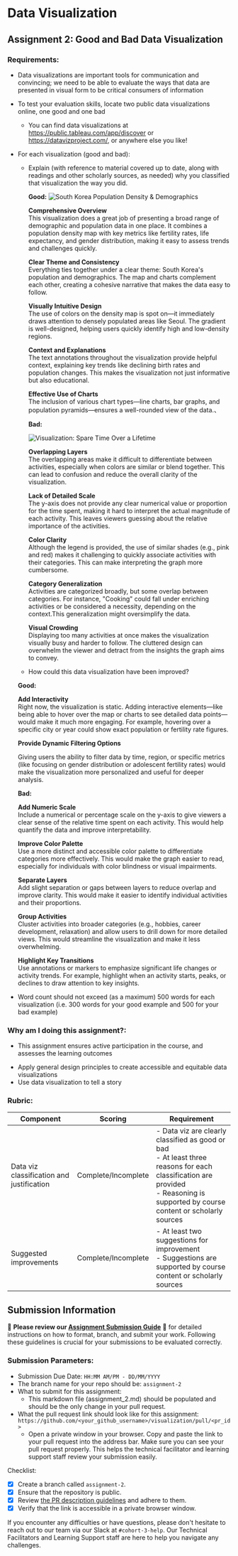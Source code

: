 # Data Visualization

## Assignment 2: Good and Bad Data Visualization

### Requirements:

- Data visualizations are important tools for communication and convincing; we need to be able to evaluate the ways that data are presented in visual form to be critical consumers of information 
- To test your evaluation skills, locate two public data visualizations online, one good and one bad  
    - You can find data visualizations at https://public.tableau.com/app/discover or https://datavizproject.com/, or anywhere else you like! 
- For each visualization (good and bad):  
    - Explain (with reference to material covered up to date, along with readings and other scholarly sources, as needed) why you classified that visualization the way you did.
      
      **Good:**
      ![South Korea Population Density & Demographics](./1.png)
      
      **Comprehensive Overview**  
       This visualization does a great job of presenting a broad range of demographic and population data in one place. It combines a population density map with key metrics like fertility rates,         life expectancy, and gender distribution, making it easy to assess trends and challenges quickly.
      
      **Clear Theme and Consistency**  
       Everything ties together under a clear theme: South Korea's population and demographics. The map and charts complement each other, creating a cohesive narrative that makes the data easy to         follow.
      
      **Visually Intuitive Design**  
       The use of colors on the density map is spot on—it immediately draws attention to densely populated areas like Seoul. The gradient is well-designed, helping users quickly identify high and        low-density regions.
      
      **Context and Explanations**  
      The text annotations throughout the visualization provide helpful context, explaining key trends like declining birth rates and population changes. This makes the visualization not just           informative but also educational.

      **Effective Use of Charts**  
       The inclusion of various chart types—line charts, bar graphs, and population pyramids—ensures a well-rounded view of the data.、

      **Bad:**
      
      ![Visualization: Spare Time Over a Lifetime](./2.png)

      **Overlapping Layers**  
       The overlapping areas make it difficult to differentiate between activities, especially when colors are similar or blend together. This can lead to confusion and reduce the overall                 clarity of the visualization.

      **Lack of Detailed Scale**  
       The y-axis does not provide any clear numerical value or proportion for the time spent, making it hard to interpret the actual magnitude of each activity. This leaves viewers guessing 
       about the relative importance of the activities.
  
      **Color Clarity**  
       Although the legend is provided, the use of similar shades (e.g., pink and red) makes it challenging to quickly associate activities with their categories. This can make interpreting the         graph more cumbersome.

      **Category Generalization**  
      Activities are categorized broadly, but some overlap between categories. For instance, "Cooking" could fall under enriching activities or be considered a necessity, depending on the context.This generalization might oversimplify the data.

      **Visual Crowding**  
      Displaying too many activities at once makes the visualization visually busy and harder to follow. The cluttered design can overwhelm the viewer and detract from the insights the graph aims to convey.


      



    - How could this data visualization have been improved?
      
   **Good:**
  
  **Add Interactivity**  
  Right now, the visualization is static. Adding interactive elements—like being able to hover over the map or charts to see detailed data points—would make it much more engaging. For               example, hovering over a specific city or year could show exact population or fertility rate figures.

      
  **Provide Dynamic Filtering Options**
      
  Giving users the ability to filter data by time, region, or specific metrics (like focusing on gender distribution or adolescent fertility rates) would make the visualization more                 personalized and useful for deeper analysis.

  **Bad:**

  **Add Numeric Scale**  
   Include a numerical or percentage scale on the y-axis to give viewers a clear sense of the relative time spent on each activity. This would help quantify the data and improve interpretability.

   **Improve Color Palette**  
   Use a more distinct and accessible color palette to differentiate categories more effectively. This would make the graph easier to read, especially for individuals with color blindness or visual impairments.

   **Separate Layers**  
   Add slight separation or gaps between layers to reduce overlap and improve clarity. This would make it easier to identify individual activities and their proportions.

  **Group Activities**  
   Cluster activities into broader categories (e.g., hobbies, career development, relaxation) and allow users to drill down for more detailed views. This would streamline the visualization and make it less overwhelming.

  **Highlight Key Transitions**  
   Use annotations or markers to emphasize significant life changes or activity trends. For example, highlight when an activity starts, peaks, or declines to draw attention to key insights.


  


  


  
      


- Word count should not exceed (as a maximum) 500 words for each visualization (i.e. 
300 words for your good example and 500 for your bad example)

### Why am I doing this assignment?:

- This assignment ensures active participation in the course, and assesses the learning outcomes
* Apply general design principles to create accessible and equitable data visualizations
* Use data visualization to tell a story

### Rubric:

| Component               | Scoring   | Requirement                                                 |
|-------------------------|-----------|-------------------------------------------------------------|
| Data viz classification and justification | Complete/Incomplete | - Data viz are clearly classified as good or bad<br />- At least three reasons for each classification are provided<br />- Reasoning is supported by course content or scholarly sources |
| Suggested improvements  | Complete/Incomplete | - At least two suggestions for improvement<br />- Suggestions are supported by course content or scholarly sources |

## Submission Information

🚨 **Please review our [Assignment Submission Guide](https://github.com/UofT-DSI/onboarding/blob/main/onboarding_documents/submissions.md)** 🚨 for detailed instructions on how to format, branch, and submit your work. Following these guidelines is crucial for your submissions to be evaluated correctly.

### Submission Parameters:
* Submission Due Date: `HH:MM AM/PM - DD/MM/YYYY`
* The branch name for your repo should be: `assignment-2`
* What to submit for this assignment:
    * This markdown file (assignment_2.md) should be populated and should be the only change in your pull request.
* What the pull request link should look like for this assignment: `https://github.com/<your_github_username>/visualization/pull/<pr_id>`
    * Open a private window in your browser. Copy and paste the link to your pull request into the address bar. Make sure you can see your pull request properly. This helps the technical facilitator and learning support staff review your submission easily.

Checklist:
- [x] Create a branch called `assignment-2`.
- [x] Ensure that the repository is public.
- [x] Review [the PR description guidelines](https://github.com/UofT-DSI/onboarding/blob/main/onboarding_documents/submissions.md#guidelines-for-pull-request-descriptions) and adhere to them.
- [x] Verify that the link is accessible in a private browser window.

If you encounter any difficulties or have questions, please don't hesitate to reach out to our team via our Slack at `#cohort-3-help`. Our Technical Facilitators and Learning Support staff are here to help you navigate any challenges.
